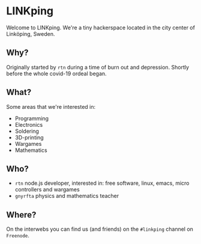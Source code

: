 # LINKping

Welcome to LINKping. We're a tiny hackerspace located in the city center of Linköping, Sweden.

## Why?

Originally started by `rtn` during a time of burn out and depression. Shortly before the whole covid-19 ordeal began.

## What?

Some areas that we're interested in:

* Programming
* Electronics
* Soldering
* 3D-printing
* Wargames
* Mathematics

## Who?

* `rtn` node.js developer, interested in: free software, linux, emacs, micro controllers and wargames
* `gnyrfta` physics and mathematics teacher

## Where?

On the interwebs you can find us (and friends) on the `#linkping` channel on `Freenode`.
